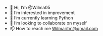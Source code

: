 - 👋 Hi, I’m @Wilma05
- 👀 I’m interested in improvement 
- 🌱 I’m currently learning Python
- 💞️ I’m looking to collaborate on myself 
- 📫 How to reach me Wilmaritm@gmail.com

<!---
Wilma05/Wilma05 is a ✨ special ✨ repository because its `README.md` (this file) appears on your GitHub profile.
You can click the Preview link to take a look at your changes.
--->
